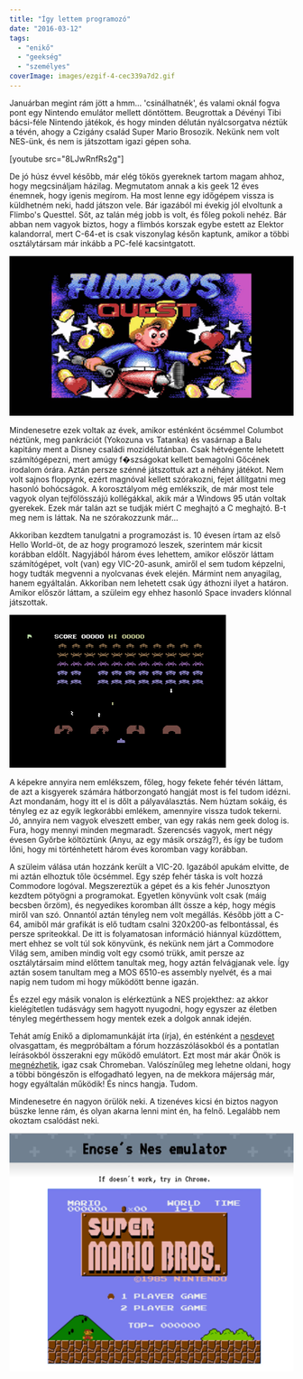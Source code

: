 ```yaml
---
title: "Így lettem programozó"
date: "2016-03-12"
tags: 
  - "enikő"
  - "geekség"
  - "személyes"
coverImage: images/ezgif-4-cec339a7d2.gif
---
```


Januárban megint rám jött a hmm... 'csinálhatnék', és valami oknál fogva pont egy Nintendo emulátor mellett döntöttem. Beugrottak a Dévényi Tibi bácsi-féle Nintendo játékok, és hogy minden délután nyálcsorgatva néztük a tévén, ahogy a Czigány család Super Mario Brosozik. Nekünk nem volt NES-ünk, és nem is játszottam igazi gépen soha.

[youtube src="8LJwRnfRs2g"]

De jó húsz évvel később, már elég tökös gyereknek tartom magam ahhoz, hogy megcsináljam házilag. Megmutatom annak a kis geek 12 éves énemnek, hogy igenis megírom. Ha most lenne egy időgépem vissza is küldhetném neki, hadd játszon vele. Bár igazából mi évekig jól elvoltunk a Flimbo's Questtel. Sőt, az talán még jobb is volt, és főleg pokoli nehéz. Bár abban nem vagyok biztos, hogy a flimbós korszak egybe estett az Elektor kalandorral, mert C-64-et is csak viszonylag későn kaptunk, amikor a többi osztálytársam már inkább a PC-felé kacsintgatott.

![flimbo.jpg](images/flimbo.jpg.jpg)

Mindenesetre ezek voltak az évek, amikor esténként öcsémmel Columbot néztünk, meg pankrációt (Yokozuna vs Tatanka) és vasárnap a Balu kapitány ment a Disney családi mozidélutánban. Csak hétvégente lehetett számítógépezni, mert amúgy f�szságokat kellett bemagolni Gőcének irodalom órára. Aztán persze szénné játszottuk azt a néhány játékot. Nem volt sajnos floppynk, ezért magnóval kellett szórakozni, fejet állítgatni meg hasonló bohócságok. A korosztályom még emlékszik, de már most tele vagyok olyan tejfölösszájú kollégákkal, akik már a Windows 95 után voltak gyerekek. Ezek már talán azt se tudják miért C meghajtó a C meghajtó. B-t meg nem is láttak. Na ne szórakozzunk már...

Akkoriban kezdtem tanulgatni a programozást is. 10 évesen írtam az első Hello World-öt, de az hogy programozó leszek, szerintem már kicsit korábban eldőlt. Nagyjából három éves lehettem, amikor először láttam számítógépet, volt (van) egy VIC-20-asunk, amiről el sem tudom képzelni, hogy tudták megvenni a nyolcvanas évek elején. Mármint nem anyagilag, hanem egyáltalán. Akkoriban nem lehetett csak úgy áthozni ilyet a határon. Amikor először láttam, a szüleim egy ehhez hasonló Space invaders klónnal játszottak.

![162160-avenger-commodore-64-screenshot-gameplay-us-and-europe-version](images/162160-avenger-commodore-64-screenshot-gameplay-us-and-europe-version.png)

A képekre annyira nem emlékszem, főleg, hogy fekete fehér tévén láttam, de azt a kisgyerek számára hátborzongató hangját most is fel tudom idézni. Azt mondanám, hogy itt el is dőlt a pályaválasztás. Nem húztam sokáig, és tényleg ez az egyik legkorábbi emlékem, amennyire vissza tudok tekerni. Jó, annyira nem vagyok elveszett ember, van egy rakás nem geek dolog is. Fura, hogy mennyi minden megmaradt. Szerencsés vagyok, mert négy évesen Győrbe költöztünk (Anyu, az egy másik ország?), és így be tudom lőni, hogy mi történhetett három éves koromban vagy korábban.

A szüleim válása után hozzánk került a VIC-20. Igazából apukám elvitte, de mi aztán elhoztuk tőle öcsémmel. Egy szép fehér táska is volt hozzá Commodore logóval. Megszereztük a gépet és a kis fehér Junosztyon kezdtem pötyögni a programokat. Egyetlen könyvünk volt csak (máig becsben őrzöm), és negyedikes koromban állt össze a kép, hogy mégis miről van szó. Onnantól aztán tényleg nem volt megállás. Később jött a C-64, amiből már grafikát is elő tudtam csalni 320x200-as felbontással, és persze spriteokkal. De itt is folyamatosan információ hiánnyal küzdöttem, mert ehhez se volt túl sok könyvünk, és nekünk nem járt a Commodore Világ sem, amiben mindig volt egy csomó trükk, amit persze az osztálytársaim mind előttem tanultak meg, hogy aztán felvágjanak vele. Így aztán sosem tanultam meg a MOS 6510-es assembly nyelvét, és a mai napig nem tudom mi hogy működött benne igazán.

És ezzel egy másik vonalon is elérkeztünk a NES projekthez: az akkor kielégítetlen tudásvágy sem hagyott nyugodni, hogy egyszer az életben tényleg megérthessem hogy mentek ezek a dolgok annak idején.

Tehát amíg Enikő a diplomamunkáját írta (írja), én esténként a [nesdevet](http://wiki.nesdev.com/w/index.php/Nesdev_Wiki) olvasgattam, és megpróbáltam a fórum hozzászólásokból és a pontatlan leírásokból összerakni egy működő emulátort. Ezt most már akár Önök is [megnézhetik](https://nes.csokavar.hu/), igaz csak Chromeban. Valószínűleg meg lehetne oldani, hogy a többi böngészőn is elfogadható legyen, na de mekkora májerság már, hogy egyáltalán működik! És nincs hangja. Tudom.

Mindenesetre én nagyon örülök neki. A tizenéves kicsi én biztos nagyon büszke lenne rám, és olyan akarna lenni mint én, ha felnő. Legalább nem okoztam csalódást neki.

[![nesemu](images/nesemu.jpg)](https://nes.csokavar.hu/)
